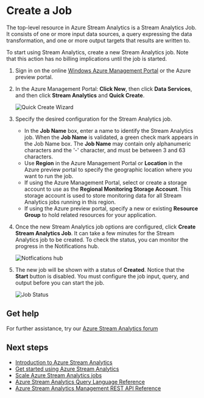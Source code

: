 <properties 
	pageTitle="Create a Job | Windows Azure" 
	description="Create a Job learning path segment."
	documentationCenter=""
	services="stream-analytics"
	authors="jeffstokes72" 
	manager="paulettm" 
	editor="cgronlun"/>

<tags
	ms.service="stream-analytics"
	ms.date="11/06/2015"
	wacn.date=""/>
# Create a Job

The top-level resource in Azure Stream Analytics is a Stream Analytics Job.  It consists of one or more input data sources, a query expressing the data transformation, and one or more output targets that results are written to.

To start using Stream Analytics, create a new Stream Analytics job.  Note that this action has no billing implications until the job is started.

1.  Sign in on the online [Windows Azure Management Portal](http://manage.windowsazure.cn) or the Azure preview portal.
2.  In the Azure Management Portal: **Click New**, then click **Data Services**, and then click **Stream Analytics** and **Quick Create**.

    ![Quick Create Wizard](./media/stream-analytics-create-a-job/1-stream-analytics-create-a-job.png)  

<!-- deleted by customization
    In the Azure preview portal: Click New, then click Data + Analytics, and then click Azure Stream Analytics.  

    ![Azure Management Portal Create Job](./media/stream-analytics-create-a-job/4-stream-analytics-create-a-job.png)  

-->
3.  Specify the desired configuration for the Stream Analytics job.
	- In the **Job Name** box, enter a name to identify the Stream Analytics job. When the **Job Name** is validated, a green check mark appears in the Job Name box. The **Job Name** may contain only alphanumeric characters and the '-' character, and must be between 3 and 63 characters.
	- Use **Region** in the Azure Management Portal or **Location** in the Azure preview portal to specify the geographic location where you want to run the job.
	- If using the Azure Management Portal, select or create a storage account to use as the **Regional Monitoring Storage Account**. This storage account is used to store monitoring data for all Stream Analytics jobs running in this region.
	- If using the Azure preview portal, specify a new or existing **Resource Group** to hold related resources for your application.

4.  Once the new Stream Analytics job options are configured, click **Create Stream Analytics Job**. It can take a few minutes for the Stream Analytics job to be created. To check the status, you can monitor the progress in the Notifications hub.

    ![Notfications hub](./media/stream-analytics-create-a-job/2-stream-analytics-create-a-job.png)  

<!-- deleted by customization
    ![Azure Preview Portal Create Job](./media/stream-analytics-create-a-job/5-stream-analytics-create-a-job.png)  

-->
5.  The new job will be shown with a status of **Created**. Notice that the **Start** button is disabled. You must configure the job input, query, and output before you can start the job.

    ![Job Status](./media/stream-analytics-create-a-job/3-stream-analytics-create-a-job.png)  
<!-- deleted by customization

    ![Azure Preview Portal Job Status](./media/stream-analytics-create-a-job/6-stream-analytics-create-a-job.png)  
-->

## Get help
For further assistance, try our [Azure Stream Analytics forum](https://social.msdn.microsoft.com/Forums/home?forum=AzureStreamAnalytics)

## Next steps

- [Introduction to Azure Stream Analytics](/documentation/articles/stream-analytics-introduction)
- [Get started using Azure Stream Analytics](/documentation/articles/stream-analytics-get-started)
- [Scale Azure Stream Analytics jobs](/documentation/articles/stream-analytics-scale-jobs)
- [Azure Stream Analytics Query Language Reference](https://msdn.microsoft.com/zh-cn/library/azure/dn834998.aspx)
- [Azure Stream Analytics Management REST API Reference](https://msdn.microsoft.com/zh-cn/library/azure/dn835031.aspx)